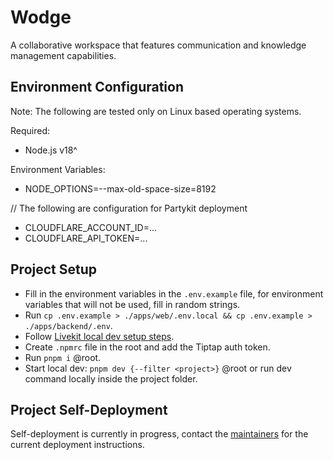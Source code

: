 # Wodge

A collaborative workspace that features communication and knowledge management capabilities.

## Environment Configuration

Note: The following are tested only on Linux based operating systems.

Required:

- Node.js v18^

Environment Variables:

- NODE_OPTIONS=--max-old-space-size=8192

// The following are configuration for Partykit deployment 
- CLOUDFLARE_ACCOUNT_ID=...
- CLOUDFLARE_API_TOKEN=...

## Project Setup

- Fill in the environment variables in the `.env.example` file, for environment variables that will not be used, fill in random strings.
- Run `cp .env.example > ./apps/web/.env.local && cp .env.example > ./apps/backend/.env`.
- Follow [Livekit local dev setup steps](https://docs.livekit.io/home/self-hosting/local/).
- Create `.npmrc` file in the root and add the Tiptap auth token.
- Run `pnpm i` @root.
- Start local dev: `pnpm dev {--filter <project>}` @root or run dev command locally inside the project folder.

## Project Self-Deployment

Self-deployment is currently in progress, contact the [maintainers](amryasser52001@gmail.com) for the current deployment instructions.

